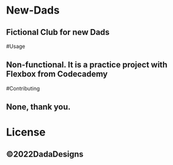 # New-Dads
## Fictional Club for new Dads

#Usage
## Non-functional. It is a practice project with Flexbox from Codecademy

#Contributing 
## None, thank you.

# License
## ©2022DadaDesigns

